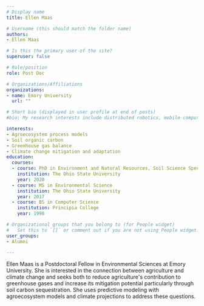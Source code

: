 ```yaml
---
# Display name
title: Ellen Maas

# Username (this should match the folder name)
authors:
- Ellen Maas

# Is this the primary user of the site?
superuser: false

# Role/position
role: Post Doc

# Organizations/Affiliations
organizations:
- name: Emory University
  url: ""

# Short bio (displayed in user profile at end of posts)
#bio: My research interests include distributed robotics, mobile computing and programmable matter.

interests:
- Agroecosystem process models
- Soil organic carbon
- Greenhouse gas balance
- Climate change mitigation and adaptation
education:
  courses:
  - course: PhD in Environment and Natural Resources, Soil Science Specialization
    institution: The Ohio State University
    year: 2020
  - course: MS in Environmental Science
    institution: The Ohio State University
    year: 2017
  - course: BS in Computer Science
    institution: Principia College
    year: 1998

# Organizational groups that you belong to (for People widget)
#   Set this to `[]` or comment out if you are not using People widget.
user_groups:
- Alumni

---
```


Ellen Maas is a Postdoctoral Fellow in Environmental Sciences at Emory University. She is interested in the connection between agriculture and climate change and seeks both to reduce agriculture's contribution to greenhouse gases and increase its mitigation potential particularly through soil carbon sequestration. She uses predictive modeling with agroecosystem models and climate projections to address these questions. 
